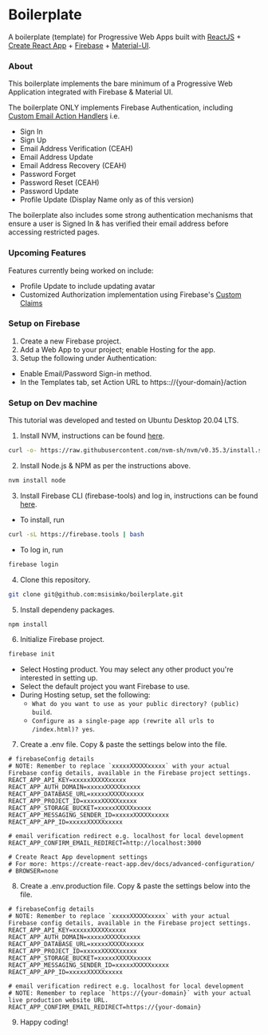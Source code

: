 # Boilerplate
A boilerplate (template) for Progressive Web Apps built with [ReactJS](https://reactjs.org/) + [Create React App](https://create-react-app.dev/) + [Firebase](https://firebase.google.com/) + [Material-UI](https://material-ui.com/).

### About
This boilerplate implements the bare minimum of a Progressive Web Application integrated with Firebase & Material UI. 

The boilerplate ONLY implements Firebase Authentication, including [Custom Email Action Handlers](https://firebase.google.com/docs/auth/custom-email-handler) i.e. 
- Sign In
- Sign Up
- Email Address Verification (CEAH)
- Email Address Update
- Email Address Recovery (CEAH)
- Password Forget
- Password Reset (CEAH)
- Password Update
- Profile Update (Display Name only as of this version)

The boilerplate also includes some strong authentication mechanisms that ensure a user is Signed In & has verified their email address before accessing restricted pages.

### Upcoming Features
Features currently being worked on include:
- Profile Update to include updating avatar
- Customized Authorization implementation using Firebase's [Custom Claims](https://firebase.google.com/docs/auth/admin/custom-claims)

### Setup on Firebase
1. Create a new Firebase project.
2. Add a Web App to your project; enable Hosting for the app.
3. Setup the following under Authentication:
  - Enable Email/Password Sign-in method.
  - In the Templates tab, set Action URL to https:://{your-domain}/action

### Setup on Dev machine

This tutorial was developed and tested on Ubuntu Desktop 20.04 LTS.

1. Install NVM, instructions can be found [here](https://github.com/nvm-sh/nvm#installing-and-updating).

```sh
curl -o- https://raw.githubusercontent.com/nvm-sh/nvm/v0.35.3/install.sh | bash
```

2. Install Node.js & NPM as per the instructions above.

```sh
nvm install node
```

3. Install Firebase CLI (firebase-tools) and log in, instructions can be found [here](https://firebase.google.com/docs/cli).

  - To install, run

  ```sh
  curl -sL https://firebase.tools | bash
  ```

  - To log in, run

  ```sh
  firebase login
  ```

4. Clone this repository.

```sh
git clone git@github.com:msisimko/boilerplate.git
```

5. Install dependeny packages.

```sh
npm install
```

6. Initialize Firebase project.

```sh
firebase init
```

  - Select Hosting product. You may select any other product you're interested in setting up.
  - Select the default project you want Firebase to use.
  - During Hosting setup, set the following:
    - `What do you want to use as your public directory? (public) build`.
    - `Configure as a single-page app (rewrite all urls to /index.html)? yes`.

7. Create a .env file. Copy & paste the settings below into the file.

```
# firebaseConfig details
# NOTE: Remember to replace `xxxxxXXXXXxxxxx` with your actual Firebase config details, available in the Firebase project settings.
REACT_APP_API_KEY=xxxxxXXXXXxxxxx
REACT_APP_AUTH_DOMAIN=xxxxxXXXXXxxxxx
REACT_APP_DATABASE_URL=xxxxxXXXXXxxxxx
REACT_APP_PROJECT_ID=xxxxxXXXXXxxxxx
REACT_APP_STORAGE_BUCKET=xxxxxXXXXXxxxxx
REACT_APP_MESSAGING_SENDER_ID=xxxxxXXXXXxxxxx
REACT_APP_APP_ID=xxxxxXXXXXxxxxx

# email verification redirect e.g. localhost for local development
REACT_APP_CONFIRM_EMAIL_REDIRECT=http://localhost:3000

# Create React App development settings
# For more: https://create-react-app.dev/docs/advanced-configuration/
# BROWSER=none
```

8. Create a .env.production file. Copy & paste the settings below into the file.

```
# firebaseConfig details
# NOTE: Remember to replace `xxxxxXXXXXxxxxx` with your actual Firebase config details, available in the Firebase project settings.
REACT_APP_API_KEY=xxxxxXXXXXxxxxx
REACT_APP_AUTH_DOMAIN=xxxxxXXXXXxxxxx
REACT_APP_DATABASE_URL=xxxxxXXXXXxxxxx
REACT_APP_PROJECT_ID=xxxxxXXXXXxxxxx
REACT_APP_STORAGE_BUCKET=xxxxxXXXXXxxxxx
REACT_APP_MESSAGING_SENDER_ID=xxxxxXXXXXxxxxx
REACT_APP_APP_ID=xxxxxXXXXXxxxxx

# email verification redirect e.g. localhost for local development
# NOTE: Remember to replace `https://{your-domain}` with your actual live production website URL.
REACT_APP_CONFIRM_EMAIL_REDIRECT=https://{your-domain}
```

9. Happy coding!
